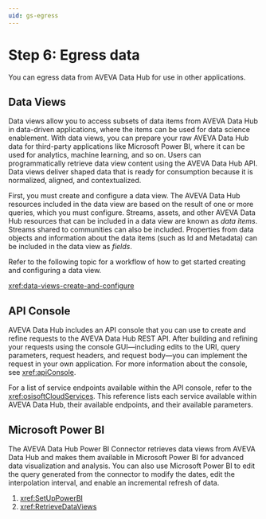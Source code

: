 ```yaml
---
uid: gs-egress
---
```


# Step 6: Egress data

You can egress data from AVEVA Data Hub for use in other applications.

## Data Views

Data views allow you to access subsets of data items from AVEVA Data Hub in data-driven applications, where the items can be used for data science enablement. With data views, you can prepare your raw AVEVA Data Hub data for third-party applications like Microsoft Power BI, where it can be used for analytics, machine learning, and so on. Users can programmatically retrieve data view content using the AVEVA Data Hub API. Data views deliver shaped data that is ready for consumption because it is normalized, aligned, and contextualized.

First, you must create and configure a data view. The AVEVA Data Hub resources included in the data view are based on the result of one or more queries, which you must configure. Streams, assets, and other AVEVA Data Hub resources that can be included in a data view are known as _data items_. Streams shared to communities can also be included. Properties from data objects and information about the data items (such as Id and Metadata) can be included in the data view as _fields_.

Refer to the following topic for a workflow of how to get started creating and configuring a data view.

<xref:data-views-create-and-configure>

## API Console

AVEVA Data Hub includes an API console that you can use to create and refine requests to the AVEVA Data Hub REST API. After building and refining your requests using the console GUI—including edits to the URI, query parameters, request headers, and request body—you can implement the request in your own application. For more information about the console, see <xref:apiConsole>.

For a list of service endpoints available within the API console, refer to the <xref:osisoftCloudServices>. This reference lists each service available within AVEVA Data Hub, their available endpoints, and their available parameters.

## Microsoft Power BI

The AVEVA Data Hub Power BI Connector retrieves data views from AVEVA Data Hub and makes them available in Microsoft Power BI for advanced data visualization and analysis. You can also use Microsoft Power BI to edit the query generated from the connector to modify the dates, edit the interpolation interval, and enable an incremental refresh of data.

1. <xref:SetUpPowerBI>
2. <xref:RetrieveDataViews>
